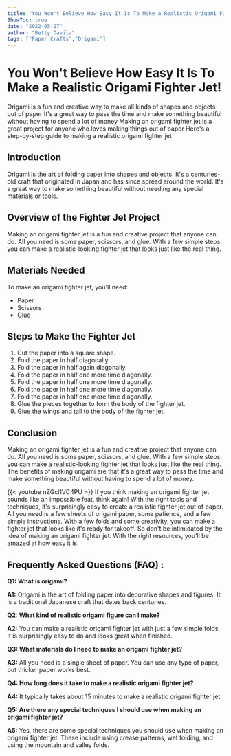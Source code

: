 ```yaml
---
title: "You Won't Believe How Easy It Is To Make a Realistic Origami Fighter Jet!"
ShowToc: true 
date: "2022-05-27"
author: "Betty Davila" 
tags: ["Paper Crafts","Origami"]
---
```

# You Won't Believe How Easy It Is To Make a Realistic Origami Fighter Jet!

Origami is a fun and creative way to make all kinds of shapes and objects out of paper It's a great way to pass the time and make something beautiful without having to spend a lot of money Making an origami fighter jet is a great project for anyone who loves making things out of paper Here's a step-by-step guide to making a realistic origami fighter jet

## Introduction

Origami is the art of folding paper into shapes and objects. It's a centuries-old craft that originated in Japan and has since spread around the world. It's a great way to make something beautiful without needing any special materials or tools.

## Overview of the Fighter Jet Project

Making an origami fighter jet is a fun and creative project that anyone can do. All you need is some paper, scissors, and glue. With a few simple steps, you can make a realistic-looking fighter jet that looks just like the real thing.

## Materials Needed

To make an origami fighter jet, you'll need: 

- Paper 
- Scissors 
- Glue 

## Steps to Make the Fighter Jet

1. Cut the paper into a square shape.
2. Fold the paper in half diagonally.
3. Fold the paper in half again diagonally.
4. Fold the paper in half one more time diagonally.
5. Fold the paper in half one more time diagonally.
6. Fold the paper in half one more time diagonally.
7. Fold the paper in half one more time diagonally.
8. Glue the pieces together to form the body of the fighter jet.
9. Glue the wings and tail to the body of the fighter jet.

## Conclusion

Making an origami fighter jet is a fun and creative project that anyone can do. All you need is some paper, scissors, and glue. With a few simple steps, you can make a realistic-looking fighter jet that looks just like the real thing. The benefits of making origami are that it's a great way to pass the time and make something beautiful without having to spend a lot of money.

{{< youtube nZGcl1VC4PU >}} 
If you think making an origami fighter jet sounds like an impossible feat, think again! With the right tools and techniques, it's surprisingly easy to create a realistic fighter jet out of paper. All you need is a few sheets of origami paper, some patience, and a few simple instructions. With a few folds and some creativity, you can make a fighter jet that looks like it's ready for takeoff. So don't be intimidated by the idea of making an origami fighter jet. With the right resources, you'll be amazed at how easy it is.

## Frequently Asked Questions (FAQ) :
**Q1: What is origami?**

**A1:** Origami is the art of folding paper into decorative shapes and figures. It is a traditional Japanese craft that dates back centuries.

**Q2: What kind of realistic origami figure can I make?**

**A2:** You can make a realistic origami fighter jet with just a few simple folds. It is surprisingly easy to do and looks great when finished.

**Q3: What materials do I need to make an origami fighter jet?**

**A3:** All you need is a single sheet of paper. You can use any type of paper, but thicker paper works best.

**Q4: How long does it take to make a realistic origami fighter jet?**

**A4:** It typically takes about 15 minutes to make a realistic origami fighter jet.

**Q5: Are there any special techniques I should use when making an origami fighter jet?**

**A5:** Yes, there are some special techniques you should use when making an origami fighter jet. These include using crease patterns, wet folding, and using the mountain and valley folds.



